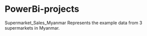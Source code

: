 # PowerBi-projects

Supermarket_Sales_Myanmar
Represents the example data from 3 supermarkets in Myanmar.
